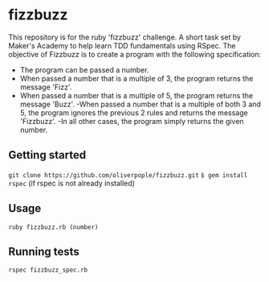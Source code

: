 # fizzbuzz
This repository is for the ruby 'fizzbuzz' challenge. 
A short task set by Maker's Academy to help learn TDD fundamentals using RSpec.
The objective of Fizzbuzz is to create a program with the following specification:

- The program can be passed a number.
- When passed a number that is a multiple of 3, the program returns the message 'Fizz'.
- When passed a number that is a multiple of 5, the program returns the message 'Buzz'.
-When passed a number that is a multiple of both 3 and 5, the program ignores the previous 2 rules and returns the message 'Fizzbuzz'.
-In all other cases, the program simply returns the given number.

## Getting started

`git clone https://github.com/oliverpople/fizzbuzz.git`
`$ gem install rspec` (if rspec is not already installed)

## Usage

`ruby fizzbuzz.rb (number)`


## Running tests

`rspec fizzbuzz_spec.rb`
